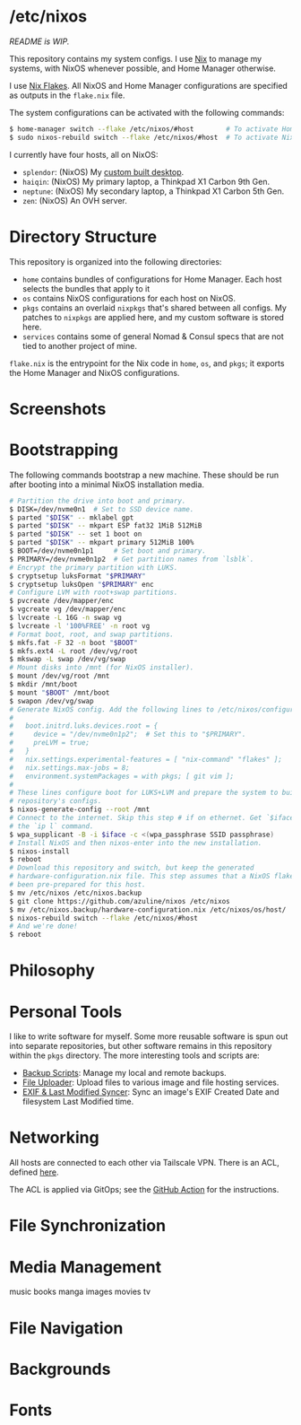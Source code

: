 # /etc/nixos

_README is WIP._

This repository contains my system configs. I use [Nix](https://nixos.org/) to
manage my systems, with NixOS whenever possible, and Home Manager otherwise.

I use [Nix Flakes](https://nixos.wiki/wiki/Flakes). All NixOS and Home Manager
configurations are specified as outputs in the `flake.nix` file.

The system configurations can be activated with the following commands:

```bash
$ home-manager switch --flake /etc/nixos/#host        # To activate Home Manager.
$ sudo nixos-rebuild switch --flake /etc/nixos/#host  # To activate NixOS.
```

I currently have four hosts, all on NixOS:

- `splendor`: (NixOS) My [custom built desktop](https://pcpartpicker.com/user/meowihaveagrape/saved/wKxRK8).
- `haiqin`: (NixOS) My primary laptop, a Thinkpad X1 Carbon 9th Gen.
- `neptune`: (NixOS) My secondary laptop, a Thinkpad X1 Carbon 5th Gen.
- `zen`: (NixOS) An OVH server.

# Directory Structure

This repository is organized into the following directories:

- `home` contains bundles of configurations for Home Manager. Each host
  selects the bundles that apply to it
- `os` contains NixOS configurations for each host on NixOS. 
- `pkgs` contains an overlaid `nixpkgs` that's shared between all configs.
  My patches to `nixpkgs` are applied here, and my custom software is
  stored here.
- `services` contains some of general Nomad & Consul specs that are not tied to
  another project of mine.

`flake.nix` is the entrypoint for the Nix code in `home`, `os`, and `pkgs`; it
exports the Home Manager and NixOS configurations.

# Screenshots

# Bootstrapping

The following commands bootstrap a new machine. These should be run after
booting into a minimal NixOS installation media.

```bash
# Partition the drive into boot and primary.
$ DISK=/dev/nvme0n1  # Set to SSD device name.
$ parted "$DISK" -- mklabel gpt
$ parted "$DISK" -- mkpart ESP fat32 1MiB 512MiB
$ parted "$DISK" -- set 1 boot on
$ parted "$DISK" -- mkpart primary 512MiB 100%
$ BOOT=/dev/nvme0n1p1     # Set boot and primary.
$ PRIMARY=/dev/nvme0n1p2  # Get partition names from `lsblk`.
# Encrypt the primary partition with LUKS.
$ cryptsetup luksFormat "$PRIMARY"
$ cryptsetup luksOpen "$PRIMARY" enc
# Configure LVM with root+swap partitions.
$ pvcreate /dev/mapper/enc
$ vgcreate vg /dev/mapper/enc
$ lvcreate -L 16G -n swap vg
$ lvcreate -l '100%FREE' -n root vg
# Format boot, root, and swap partitions.
$ mkfs.fat -F 32 -n boot "$BOOT"
$ mkfs.ext4 -L root /dev/vg/root
$ mkswap -L swap /dev/vg/swap
# Mount disks into /mnt (for NixOS installer).
$ mount /dev/vg/root /mnt
$ mkdir /mnt/boot
$ mount "$BOOT" /mnt/boot
$ swapon /dev/vg/swap
# Generate NixOS config. Add the following lines to /etc/nixos/configuration.nix:
#
#   boot.initrd.luks.devices.root = {
#     device = "/dev/nvme0n1p2";  # Set this to "$PRIMARY".
#     preLVM = true;
#   }
#   nix.settings.experimental-features = [ "nix-command" "flakes" ];
#   nix.settings.max-jobs = 8;
#   environment.systemPackages = with pkgs; [ git vim ];
#
# These lines configure boot for LUKS+LVM and prepare the system to build this
# repository's configs.
$ nixos-generate-config --root /mnt
# Connect to the internet. Skip this step # if on ethernet. Get `$iface` from
# the `ip l` command.
$ wpa_supplicant -B -i $iface -c <(wpa_passphrase SSID passphrase)
# Install NixOS and then nixos-enter into the new installation.
$ nixos-install
$ reboot
# Download this repository and switch, but keep the generated
# hardware-configuration.nix file. This step assumes that a NixOS flake has
# been pre-prepared for this host.
$ mv /etc/nixos /etc/nixos.backup
$ git clone https://github.com/azuline/nixos /etc/nixos
$ mv /etc/nixos.backup/hardware-configuration.nix /etc/nixos/os/host/
$ nixos-rebuild switch --flake /etc/nixos/#host
# And we're done!
$ reboot
```

# Philosophy

# Personal Tools

I like to write software for myself. Some more reusable software is spun out
into separate repositories, but other software remains in this repository
within the `pkgs` directory. The more interesting tools and scripts are:

- [Backup Scripts](./pkgs/backup-scripts): Manage my local and remote backups.
- [File Uploader](./pkgs/file-uploader): Upload files to various image and file
  hosting services.
- [EXIF & Last Modified Syncer](./pkgs/exif-mtime-sync/): Sync an image's EXIF
  Created Date and filesystem Last Modified time.

# Networking

All hosts are connected to each other via Tailscale VPN. There is an ACL,
defined [here](./tailscale.policy.json).

The ACL is applied via GitOps; see the [GitHub Action](./.github/workflows/tailscale.yml) for the instructions.

# File Synchronization

# Media Management

music books manga images movies tv

# File Navigation

# Backgrounds

# Fonts
